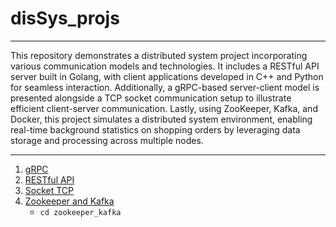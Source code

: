 # disSys_projs
---
This repository demonstrates a distributed system project incorporating various communication models and technologies. It includes a RESTful API server built in Golang, with client applications developed in C++ and Python for seamless interaction. Additionally, a gRPC-based server-client model is presented alongside a TCP socket communication setup to illustrate efficient client-server communication. Lastly, using ZooKeeper, Kafka, and Docker, this project simulates a distributed system environment, enabling real-time background statistics on shopping orders by leveraging data storage and processing across multiple nodes.

---
1. [gRPC](https://github.com/WYC51/gRPC_Server_Client)
2. [RESTful API](https://github.com/WYC51/RESTful-API)
3. [Socket TCP](https://github.com/WYC51/socket_TCP)
4. [Zookeeper and Kafka](./zookeeper_kafka/)
    - `cd zookeeper_kafka`